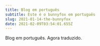 ```yaml
---
title: Blog em português
subtitle: Este é o bunnyfox em português
slug: 2021-01-14-the-bunnyfox
date: 2021-02-09T03:54:01.655Z
---
```

Blog em português.
Agora traduzido.
